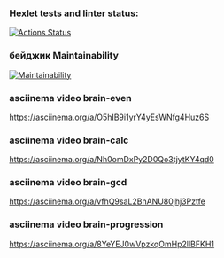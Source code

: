 ### Hexlet tests and linter status:
[![Actions Status](https://github.com/gilmidenov/php-project-45/actions/workflows/hexlet-check.yml/badge.svg)](https://github.com/gilmidenov/php-project-45/actions)
### бейджик Maintainability
[![Maintainability](https://api.codeclimate.com/v1/badges/d99efebff9e0bdf97ed9/maintainability)](https://codeclimate.com/github/gilmidenov/php-project-45/maintainability)
### asciinema video brain-even
https://asciinema.org/a/O5hIB9i1yrY4yEsWNfg4Huz6S
### asciinema video brain-calc
https://asciinema.org/a/Nh0omDxPy2D0Qo3tjytKY4qd0
### asciinema video brain-gcd
https://asciinema.org/a/vfhQ9saL2BnANU80jhj3Pztfe
### asciinema video brain-progression
https://asciinema.org/a/8YeYEJ0wVpzkqOmHp2llBFKH1